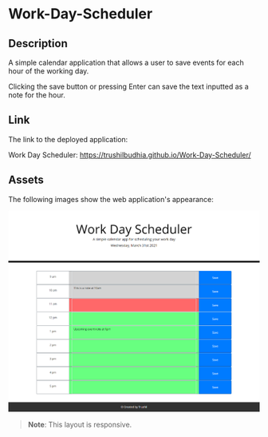 # Work-Day-Scheduler

## Description

A simple calendar application that allows a user to save events for each hour of the working day.

Clicking the save button or pressing Enter can save the text inputted as a note for the hour.

## Link

The link to the deployed application:

Work Day Scheduler: https://trushilbudhia.github.io/Work-Day-Scheduler/

## Assets

The following images show the web application's appearance:

![The work day scheduler that the user can use to input notes for hours in the day.](./assets/images/Work-Day-Scheduler-Preview.png)

> **Note**: This layout is responsive.
